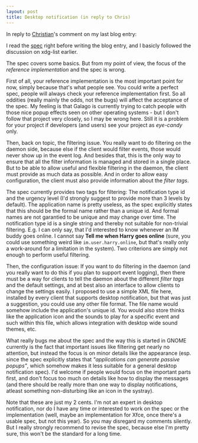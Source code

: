 ```yaml
---
layout: post
title: Desktop notification (in reply to Chris)
---
```


In reply to <a href="http://www.chipx86.com/">Christian</a>'s comment on my last blog entry:

I read the <a href="http://www.galago.info/specs/notification/0.6/t1.html">spec</a> right before writing the blog entry, and I basicly followed the discussion on xdg-list earlier.

The spec covers some basics. But from my point of view, the focus of the <i>reference implementation</i> and the spec is wrong.

First of all, your reference implementation is the most important point for now, simply because that's what people see. You could write a perfect spec, people will always check your reference implementation first. So all oddities (really mainly the odds, not the bugs) will affect the acceptance of the spec. My feeling is that Galago is currently trying to catch people with those nice popup effects seen on other operating systems - but I don't follow that project very closely, so I may be wrong here. Still it is a problem for your project if developers (and users) see your project as <i>eye-candy</i> only.

Then, back on topic, the filtering issue. You really want to do filtering on the daemon side, because else if the client would filter events, those would never show up in the event log. And besides that, this is the only way to ensure that all the filter information is managed and stored in a single place. But to be able to allow useful and flexible filtering in the daemon, the client must provide as much data as possible. And in order to allow easy configuration, the client must also provide information about the <i>filter tags</i>.

The spec currently provides two tags for filtering: The notification type id and the urgency level (I'd strongly suggest to provide more than 3 levels by default). The application name is pretty useless, as the spec explicitly states that this should be the formal name rather than a unique id. And formal names are not garantied to be unique and may change over time. The notification type id is a single string and thereby not suitable for non-trivial filtering. E.g. I can only say, that I'd interested to know whenever an IM buddy goes online. I cannot say <b>Tell me when Harry goes online</b> (sure, you could use something weird like <code>im.user.harry.online</code>, but that's really only a work-around for a limitation in the system). Two criterions are simply not enough to perform useful filtering.

Then, the configuration issue: If you want to do filtering in the daemon (and you really want to do this if you plan to support event logging), then there must be a way for clients to tell the daemon about the different <i>filter tags</i> and the default settings, and at best also an interface to allow clients to change the settings easily. I proposed to use a simple XML file here, installed by every client that supports desktop notification, but that was just a suggestion, you could use any other file format. The file name would somehow include the application's unique id. You would also store thinks like the application icon and the sounds to play for a specific event and such within this file, which allows integration with desktop wide sound themes, etc.

What really bugs me about the spec and the way this is started in GNOME currently is the fact that important issues like filtering get nearly no attention, but instead the focus is on minor details like the appearance (esp. since the spec explicitly states that <i>"applications can generate passive popups"</i>, which somehow makes it less suitable for a general desktop notification spec). I'd welcome if people would focus on the important parts first, and don't focus too much on details like how to display the messages (and there should be really more than one way to display notifications, atleast something non-disturbing like an icon in the systray).

Note that these are just my 2 cents. I'm not an expert in desktop notification, nor do I have any time or interested to work on the spec or the implementation (well, maybe an implementation for Xfce, once there's a usable spec, but not this year). So you may disregard my comments silently. But I really strongly recommend to revise the spec, because else I'm pretty sure, this won't be the standard for a long time.
